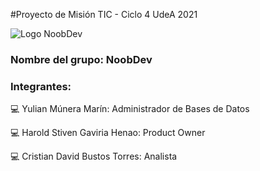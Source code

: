 #Proyecto de Misión TIC - Ciclo 4 UdeA 2021

![Logo NoobDev](https://user-images.githubusercontent.com/90418318/141032917-a83ebb5a-7e08-4386-8a04-738fe8678e9a.jpeg)

### Nombre del grupo: NoobDev

### Integrantes:

:computer: Yulian Múnera Marín: Administrador de Bases de Datos


:computer: Harold Stiven Gaviria Henao: Product Owner


:computer: Cristian David Bustos Torres: Analista
